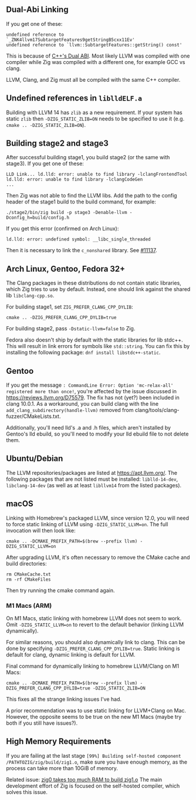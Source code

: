 ## Dual-Abi Linking

If you get one of these:

```
undefined reference to `_ZNK4llvm17SubtargetFeatures9getStringB5cxx11Ev'
undefined reference to `llvm::SubtargetFeatures::getString() const'
```

This is because of
[C++'s Dual ABI](https://gcc.gnu.org/onlinedocs/libstdc++/manual/using_dual_abi.html).
Most likely LLVM was compiled with one compiler while Zig was compiled with a
different one, for example GCC vs clang.

LLVM, Clang, and Zig must all be compiled with the same C++ compiler.

## Undefined references in `liblldELF.a`

Building with LLVM 14 has `zlib` as a new requirement. If your system has static `zlib` then `-DZIG_STATIC_ZLIB=ON` needs to be specified to use it (e.g. `cmake .. -DZIG_STATIC_ZLIB=ON`).

## Building stage2 and stage3

After successful building stage1, you build stage2 (or the same with stage3).
If you get one of these:

```
LLD Link... ld.lld: error: unable to find library -lclangFrontendTool
ld.lld: error: unable to find library -lclangCodeGen
...
```

Then Zig was not able to find the LLVM libs. Add the path to the config header of the stage1 build to the build command, for example:
```
./stage2/bin/zig build -p stage3 -Denable-llvm -Dconfig_h=build/config.h
```

If you get this error (confirmed on Arch Linux):

```
ld.lld: error: undefined symbol: __libc_single_threaded
```

Then it is necessary to link the `c_nonshared` library. See [#11137](/ziglang/zig/issues/11137).

## Arch Linux, Gentoo, Fedora 32+

The Clang packages in these distributions do not contain static libraries, which Zig tries to use by default.
Instead, one should link against the shared lib `libclang-cpp.so`.

For building stage1, set `ZIG_PREFER_CLANG_CPP_DYLIB`:

```
cmake .. -DZIG_PREFER_CLANG_CPP_DYLIB=true
```
For building stage2, pass `-Dstatic-llvm=false` to Zig.

Fedora also doesn't ship by default with the static libraries for lib stdc++. 
This will result in link errors for symbols like `std::string`.
You can fix this by installing the following package: `dnf install libstdc++-static`.

## Gentoo

If you get the message `: CommandLine Error: Option 'mc-relax-all' registered more than once!`, you're affected by the issue discussed in https://reviews.llvm.org/D75579. The fix has not (yet?) been included in clang 10.0.1. As a workaround, you can build clang with the line `add_clang_subdirectory(handle-llvm)` removed from clang/tools/clang-fuzzer/CMakeLists.txt.

Additionally, you'll need lld's .a and .h files, which aren't installed by Gentoo's lld ebuild, so you'll need to modify your lld ebuild file to not delete them.

## Ubuntu/Debian

The LLVM repositories/packages are listed at https://apt.llvm.org/. The following packages that are not listed must be installed: `liblld-14-dev`, `libclang-14-dev` (as well as at least `libllvm14` from the listed packages).

## macOS

Linking with Homebrew's packaged LLVM, since version 12.0, you will need to force static linking of LLVM using `-DZIG_STATIC_LLVM=on`. The full invocation will then look like:

```
cmake .. -DCMAKE_PREFIX_PATH=$(brew --prefix llvm) -DZIG_STATIC_LLVM=on
```

After upgrading LLVM, it's often necessary to remove the CMake cache and build directories:

```
rm CMakeCache.txt
rm -rf CMakeFiles
```

Then try running the cmake command again.

### M1 Macs (ARM)
On M1 Macs, static linking with homebrew LLVM does not seem to work. Omit `-DZIG_STATIC_LLVM=on` to revert to the default behavior (linking LLVM dynamically).

For similar reasons, you should also dynamically link to clang. This can be done by specifying `-DZIG_PREFER_CLANG_CPP_DYLIB=true`. Static linking is default for clang, dynamic linking is default for LLVM. 

Final command for dynamically linking to homebrew LLVM/Clang on M1 Macs:
```
cmake .. -DCMAKE_PREFIX_PATH=$(brew --prefix llvm) -DZIG_PREFER_CLANG_CPP_DYLIB=true -DZIG_STATIC_ZLIB=ON
```

This fixes all the strange linking issues I've had.

A prior recommendation was to use static linking for LLVM+Clang on Mac. However, the opposite seems to be true on the new M1 Macs (maybe try both if you still have issues?).

## High Memory Requirements

If you are failing at the last stage ```[99%] Building self-hosted component /PATHTOZIG/zig/build/zig1.o```, make sure you have enough memory, as the process can take more than 10GiB of memory.

Related issue: [zig0 takes too much RAM to build zig1.o](https://github.com/ziglang/zig/issues/6485)
The main development effort of Zig is focused on the self-hosted compiler, which solves this issue.
